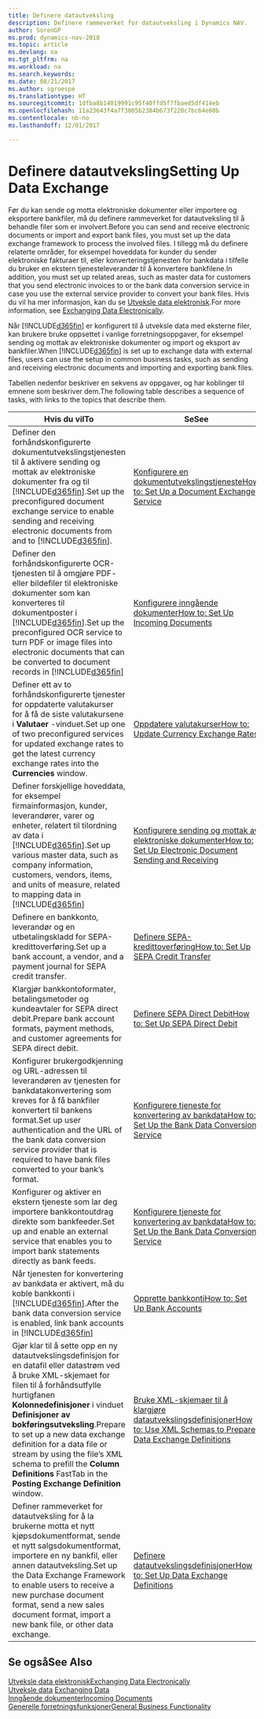 ```yaml
---
title: Definere datautveksling
description: Definere rammeverket for datautveksling i Dynamics NAV.
author: SorenGP
ms.prod: dynamics-nav-2018
ms.topic: article
ms.devlang: na
ms.tgt_pltfrm: na
ms.workload: na
ms.search.keywords: 
ms.date: 08/21/2017
ms.author: sgroespe
ms.translationtype: HT
ms.sourcegitcommit: 1dfba8b14019991c95f40ffd5f7fbaed5df414eb
ms.openlocfilehash: 11a23643f4a7f3005b2384b673f220c7bc64e80b
ms.contentlocale: nb-no
ms.lasthandoff: 12/01/2017

---
```

# <a name="setting-up-data-exchange"></a><span data-ttu-id="5dee6-103">Definere datautveksling</span><span class="sxs-lookup"><span data-stu-id="5dee6-103">Setting Up Data Exchange</span></span>
<span data-ttu-id="5dee6-104">Før du kan sende og motta elektroniske dokumenter eller importere og eksportere bankfiler, må du definere rammeverket for datautveksling til å behandle filer som er involvert.</span><span class="sxs-lookup"><span data-stu-id="5dee6-104">Before you can send and receive electronic documents or import and export bank files, you must set up the data exchange framework to process the involved files.</span></span> <span data-ttu-id="5dee6-105">I tillegg må du definere relaterte områder, for eksempel hoveddata for kunder du sender elektroniske fakturaer til, eller konverteringstjenesten for bankdata i tilfelle du bruker en ekstern tjenesteleverandør til å konvertere bankfilene.</span><span class="sxs-lookup"><span data-stu-id="5dee6-105">In addition, you must set up related areas, such as master data for customers that you send electronic invoices to or the bank data conversion service in case you use the external service provider to convert your bank files.</span></span> <span data-ttu-id="5dee6-106">Hvis du vil ha mer informasjon, kan du se [Utveksle data elektronisk](across-data-exchange.md).</span><span class="sxs-lookup"><span data-stu-id="5dee6-106">For more information, see [Exchanging Data Electronically](across-data-exchange.md).</span></span>  

 <span data-ttu-id="5dee6-107">Når [!INCLUDE[d365fin](includes/d365fin_md.md)] er konfigurert til å utveksle data med eksterne filer, kan brukere bruke oppsettet i vanlige forretningsoppgaver, for eksempel sending og mottak av elektroniske dokumenter og import og eksport av bankfiler.</span><span class="sxs-lookup"><span data-stu-id="5dee6-107">When [!INCLUDE[d365fin](includes/d365fin_md.md)] is set up to exchange data with external files, users can use the setup in common business tasks, such as sending and receiving electronic documents and importing and exporting bank files.</span></span>  

 <span data-ttu-id="5dee6-108">Tabellen nedenfor beskriver en sekvens av oppgaver, og har koblinger til emnene som beskriver dem.</span><span class="sxs-lookup"><span data-stu-id="5dee6-108">The following table describes a sequence of tasks, with links to the topics that describe them.</span></span>  

|<span data-ttu-id="5dee6-109">**Hvis du vil**</span><span class="sxs-lookup"><span data-stu-id="5dee6-109">**To**</span></span>|<span data-ttu-id="5dee6-110">**Se**</span><span class="sxs-lookup"><span data-stu-id="5dee6-110">**See**</span></span>|  
|------------|-------------|  
|<span data-ttu-id="5dee6-111">Definer den forhåndskonfigurerte dokumentutvekslingstjenesten til å aktivere sending og mottak av elektroniske dokumenter fra og til [!INCLUDE[d365fin](includes/d365fin_md.md)].</span><span class="sxs-lookup"><span data-stu-id="5dee6-111">Set up the preconfigured document exchange service to enable sending and receiving electronic documents from and to [!INCLUDE[d365fin](includes/d365fin_md.md)].</span></span>|[<span data-ttu-id="5dee6-112">Konfigurere en dokumentutvekslingstjeneste</span><span class="sxs-lookup"><span data-stu-id="5dee6-112">How to: Set Up a Document Exchange Service</span></span>](across-how-to-set-up-a-document-exchange-service.md)|  
|<span data-ttu-id="5dee6-113">Definer den forhåndskonfigurerte OCR-tjenesten til å omgjøre PDF- eller bildefiler til elektroniske dokumenter som kan konverteres til dokumentposter i [!INCLUDE[d365fin](includes/d365fin_md.md)].</span><span class="sxs-lookup"><span data-stu-id="5dee6-113">Set up the preconfigured OCR service to turn PDF or image files into electronic documents that can be converted to document records in [!INCLUDE[d365fin](includes/d365fin_md.md)]</span></span>|[<span data-ttu-id="5dee6-114">Konfigurere inngående dokumenter</span><span class="sxs-lookup"><span data-stu-id="5dee6-114">How to: Set Up Incoming Documents</span></span>](across-how-setup-income-documents.md)|  
|<span data-ttu-id="5dee6-115">Definer ett av to forhåndskonfigurerte tjenester for oppdaterte valutakurser for å få de siste valutakursene i **Valutaer** -vinduet.</span><span class="sxs-lookup"><span data-stu-id="5dee6-115">Set up one of two preconfigured services for updated exchange rates to get the latest currency exchange rates into the **Currencies** window.</span></span>|[<span data-ttu-id="5dee6-116">Oppdatere valutakurser</span><span class="sxs-lookup"><span data-stu-id="5dee6-116">How to: Update Currency Exchange Rates</span></span>](finance-how-update-currencies.md)|  
|<span data-ttu-id="5dee6-117">Definer forskjellige hoveddata, for eksempel firmainformasjon, kunder, leverandører, varer og enheter, relatert til tilordning av data i [!INCLUDE[d365fin](includes/d365fin_md.md)].</span><span class="sxs-lookup"><span data-stu-id="5dee6-117">Set up various master data, such as company information, customers, vendors, items, and units of measure, related to mapping data in [!INCLUDE[d365fin](includes/d365fin_md.md)]</span></span>|[<span data-ttu-id="5dee6-118">Konfigurere sending og mottak av elektroniske dokumenter</span><span class="sxs-lookup"><span data-stu-id="5dee6-118">How to: Set Up Electronic Document Sending and Receiving</span></span>](across-how-to-set-up-electronic-document-sending-and-receiving.md)|  
|<span data-ttu-id="5dee6-119">Definere en bankkonto, leverandør og en utbetalingskladd for SEPA-kredittoverføring.</span><span class="sxs-lookup"><span data-stu-id="5dee6-119">Set up a bank account, a vendor, and a payment journal for SEPA credit transfer.</span></span>|[<span data-ttu-id="5dee6-120">Definere SEPA-kredittoverføring</span><span class="sxs-lookup"><span data-stu-id="5dee6-120">How to: Set Up SEPA Credit Transfer</span></span>](finance-how-to-set-up-sepa-credit-transfer.md)|  
|<span data-ttu-id="5dee6-121">Klargjør bankkontoformater, betalingsmetoder og kundeavtaler for SEPA direct debit.</span><span class="sxs-lookup"><span data-stu-id="5dee6-121">Prepare bank account formats, payment methods, and customer agreements for SEPA direct debit.</span></span>|[<span data-ttu-id="5dee6-122">Definere SEPA Direct Debit</span><span class="sxs-lookup"><span data-stu-id="5dee6-122">How to: Set Up SEPA Direct Debit</span></span>](finance-how-to-set-up-sepa-direct-debit.md)|  
|<span data-ttu-id="5dee6-123">Konfigurer brukergodkjenning og URL-adressen til leverandøren av tjenesten for bankdatakonvertering som kreves for å få bankfiler konvertert til bankens format.</span><span class="sxs-lookup"><span data-stu-id="5dee6-123">Set up user authentication and the URL of the bank data conversion service provider that is required to have bank files converted to your bank’s format.</span></span>|[<span data-ttu-id="5dee6-124">Konfigurere tjeneste for konvertering av bankdata</span><span class="sxs-lookup"><span data-stu-id="5dee6-124">How to: Set Up the Bank Data Conversion Service</span></span>](bank-how-setup-bank-data-conversion-service.md)|  
|<span data-ttu-id="5dee6-125">Konfigurer og aktiver en ekstern tjeneste som lar deg importere bankkontoutdrag direkte som bankfeeder.</span><span class="sxs-lookup"><span data-stu-id="5dee6-125">Set up and enable an external service that enables you to import bank statements directly as bank feeds.</span></span>|[<span data-ttu-id="5dee6-126">Konfigurere tjeneste for konvertering av bankdata</span><span class="sxs-lookup"><span data-stu-id="5dee6-126">How to: Set Up the Bank Data Conversion Service</span></span>](bank-how-setup-bank-data-conversion-service.md)|  
|<span data-ttu-id="5dee6-127">Når tjenesten for konvertering av bankdata er aktivert, må du koble bankkonti i [!INCLUDE[d365fin](includes/d365fin_md.md)].</span><span class="sxs-lookup"><span data-stu-id="5dee6-127">After the bank data conversion service is enabled, link bank accounts in [!INCLUDE[d365fin](includes/d365fin_md.md)]</span></span>|[<span data-ttu-id="5dee6-128">Opprette bankkonti</span><span class="sxs-lookup"><span data-stu-id="5dee6-128">How to: Set Up Bank Accounts</span></span>](bank-how-setup-bank-accounts.md)|  
|<span data-ttu-id="5dee6-129">Gjør klar til å sette opp en ny datautvekslingsdefinisjon for en datafil eller datastrøm ved å bruke XML-skjemaet for filen til å forhåndsutfylle hurtigfanen **Kolonnedefinisjoner** i vinduet **Definisjoner av bokføringsutveksling**.</span><span class="sxs-lookup"><span data-stu-id="5dee6-129">Prepare to set up a new data exchange definition for a data file or stream by using the file’s XML schema to prefill the **Column Definitions** FastTab in the **Posting Exchange Definition** window.</span></span>|[<span data-ttu-id="5dee6-130">Bruke XML-skjemaer til å klargjøre datautvekslingsdefinisjoner</span><span class="sxs-lookup"><span data-stu-id="5dee6-130">How to: Use XML Schemas to Prepare Data Exchange Definitions</span></span>](across-how-to-use-xml-schemas-to-prepare-data-exchange-definitions.md)|  
|<span data-ttu-id="5dee6-131">Definer rammeverket for datautveksling for å la brukerne motta et nytt kjøpsdokumentformat, sende et nytt salgsdokumentformat, importere en ny bankfil, eller annen datautveksling.</span><span class="sxs-lookup"><span data-stu-id="5dee6-131">Set up the Data Exchange Framework to enable users to receive a new purchase document format, send a new sales document format, import a new bank file, or other data exchange.</span></span>|[<span data-ttu-id="5dee6-132">Definere datautvekslingsdefinisjoner</span><span class="sxs-lookup"><span data-stu-id="5dee6-132">How to: Set Up Data Exchange Definitions</span></span>](across-how-to-set-up-data-exchange-definitions.md)|  

## <a name="see-also"></a><span data-ttu-id="5dee6-133">Se også</span><span class="sxs-lookup"><span data-stu-id="5dee6-133">See Also</span></span>  
[<span data-ttu-id="5dee6-134">Utveksle data elektronisk</span><span class="sxs-lookup"><span data-stu-id="5dee6-134">Exchanging Data Electronically</span></span>](across-data-exchange.md)  
<span data-ttu-id="5dee6-135">[Utveksle data](across-exchange-data.md) </span><span class="sxs-lookup"><span data-stu-id="5dee6-135">[Exchanging Data](across-exchange-data.md) </span></span>  
[<span data-ttu-id="5dee6-136">Inngående dokumenter</span><span class="sxs-lookup"><span data-stu-id="5dee6-136">Incoming Documents</span></span>](across-income-documents.md)  
[<span data-ttu-id="5dee6-137">Generelle forretningsfunksjoner</span><span class="sxs-lookup"><span data-stu-id="5dee6-137">General Business Functionality</span></span>](ui-across-business-areas.md)  

